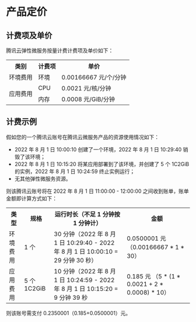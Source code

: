 # 产品定价
## 计费项及单价
腾讯云弹性微服务按量计费计费项及单价如下：

<table>
    <tr>
        <th>类别</th><th>计费项</th><th>单价</th>
    </tr>
    <tr>
        <td>环境费用</td><td>环境</td><td>0.00166667 元/个/分钟</td>
    </tr>
    <tr>
        <td rowspan="2">应用费用</td><td>CPU</td><td> 0.0021 元/核/分钟</td>
    </tr>
    <tr>
        <td>内存</td><td> 0.0008 元/GiB/分钟</td>
    </tr>
</table>

## 计费示例
假如您的一个腾讯云账号在腾讯云微服务产品的资源使用情况如下：

- 2022 年 8 月 1 日 10:00:10 创建了一个环境，2022 年 8 月 1 日 10:29:40 销毁了该环境；
- 2022 年 8 月 1 日 10:15:20 将某应用部署到了该环境，并创建了 5 个 1C2GiB 的实例，2022 年 8 月 1 日 10:24:59 终止实例运行；
- 无其他弹性微服务资源。

则该腾讯云账号将在 2022 年 8 月 1 日 11:00:00 - 12:00:00 之间收到账单，账单金额即计算方式如下：

<table>
    <tr>
        <th>类型</th><th>规格</th><th>运行时长（不足 1 分钟按 1 分钟计）</th><th>金额</th>
    </tr>
    <tr>
        <td>环境费用</td><td>1 个</td><td>30 分钟（2022 年 8 月 1 日 10:29:40 - 2022 年 8 月 1 日 10:00:10 = 29 分钟 30 秒）</td><td>0.0500001 元（0.00166667 * 1 * 30）</td>
    </tr>
    <tr>
        <td>应用费用</td><td>5 个 1C2GiB</td><td>10 分钟（2022 年 8 月 1 日 10:24:59 - 2022 年 8 月 1 日 10:15:20 = 9 分钟 39 秒 </td><td> 0.185 元 （5 * (1 * 0.0021 + 2 * 0.0008) * 10）</td>
    </tr>
</table>

则该账号需支付 0.2350001（0.185+0.0500001）元。